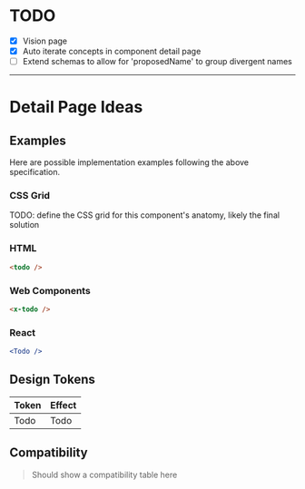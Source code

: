 # TODO

- [x] Vision page
- [x] Auto iterate concepts in component detail page
- [ ] Extend schemas to allow for 'proposedName' to group divergent names

---

# Detail Page Ideas

## Examples

Here are possible implementation examples following the above specification.

### CSS Grid

TODO: define the CSS grid for this component's anatomy, likely the final solution

### HTML

```html
<todo />
```

### Web Components

```html
<x-todo />
```

### React

```jsx
<Todo />
```

## Design Tokens

| Token | Effect |
| ----- | ------ |
| Todo  | Todo   |

## Compatibility

> Should show a compatibility table here
